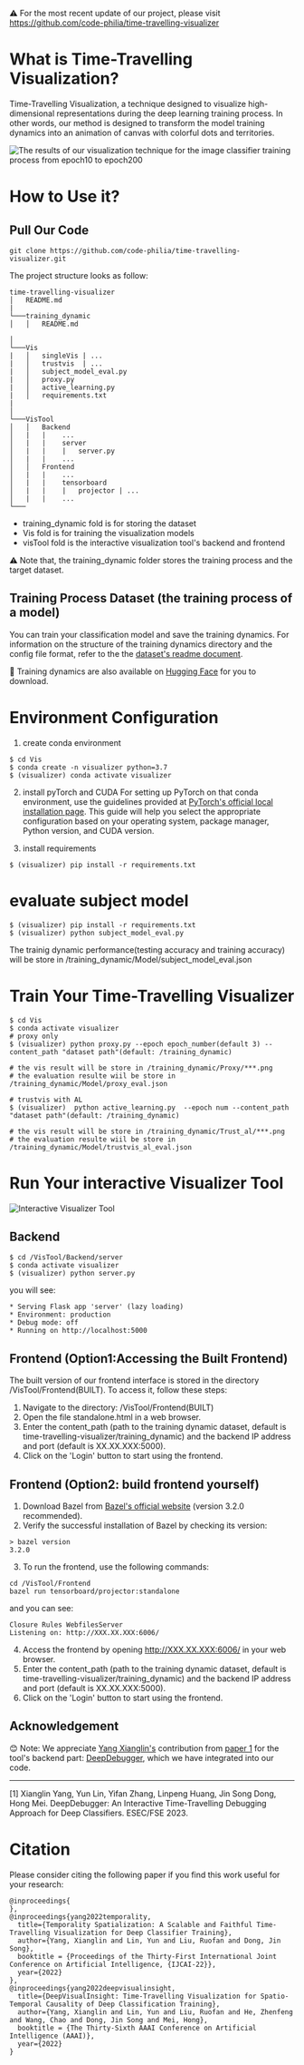 ⚠️ For the most recent update of our project, please visit https://github.com/code-philia/time-travelling-visualizer


# What is Time-Travelling Visualization?
Time-Travelling Visualization, a technique designed to visualize high-dimensional representations during the deep learning training process. In other words, our method is designed to transform the model training dynamics into an animation of canvas with colorful dots and territories.


![ The results of our visualization technique for the image classifier training process from epoch10 to epoch200](image.png)
# How to Use it?

## Pull Our Code
```
git clone https://github.com/code-philia/time-travelling-visualizer.git
```

The project structure looks as follow:
```
time-travelling-visualizer
│   README.md
|
└───training_dynamic
│   │   README.md
    
│   
└───Vis
|   │   singleVis | ...
|   │   trustvis  | ...
|   │   subject_model_eval.py
|   │   proxy.py
|   │   active_learning.py
|   │   requirements.txt
|   
│   
└───VisTool
│   │   Backend
│   |   |    ...
│   |   |    server
│   |   |    |   server.py
│   |   |    ...
│   │   Frontend
│   |   |    ...
│   |   |    tensorboard
│   |   |    |   projector | ...
│   |   |    ...
└───
```

- training_dynamic fold is for storing the dataset
- Vis fold is for training the visualization models
- visTool fold is the interactive visualization tool's backend and frontend

⚠️ Note that, the training_dynamic folder stores the training process and the target dataset. 


## Training Process Dataset (the training process of a model)


You can train your classification model and save the training dynamics. For information on the structure of the training dynamics directory and the config file format, refer to the the [dataset's readme document](./training_dynamic/README.md).

🍃 Training dynamics are also available on [Hugging Face](https://huggingface.co/datasets/yvonne1123/training_dynamic) for you to download. 


# Environment Configuration
1. create conda environment
```
$ cd Vis
$ conda create -n visualizer python=3.7
$ (visualizer) conda activate visualizer
```

2. install pyTorch and CUDA
For setting up PyTorch on that conda environment, use the guidelines provided at [PyTorch's official local installation page](https://pytorch.org/get-started/locally/). This guide will help you select the appropriate configuration based on your operating system, package manager, Python version, and CUDA version.

3. install requirements
```
$ (visualizer) pip install -r requirements.txt
```

# evaluate subject model
```
$ (visualizer) pip install -r requirements.txt
$ (visualizer) python subject_model_eval.py
```
The trainig dynamic performance(testing accuracy and training accuracy) will be store in /training_dynamic/Model/subject_model_eval.json

# Train Your Time-Travelling Visualizer
```
$ cd Vis
$ conda activate visualizer
# proxy only
$ (visualizer) python proxy.py --epoch epoch_number(default 3) --content_path "dataset path"(default: /training_dynamic)

# the vis result will be store in /training_dynamic/Proxy/***.png
# the evaluation resulte wiil be store in /training_dynamic/Model/proxy_eval.json

# trustvis with AL
$ (visualizer)  python active_learning.py  --epoch num --content_path "dataset path"(default: /training_dynamic)

# the vis result will be store in /training_dynamic/Trust_al/***.png
# the evaluation resulte wiil be store in /training_dynamic/Model/trustvis_al_eval.json

```

# Run Your interactive Visualizer Tool
![Interactive Visualizer Tool](screenshot.png)
## Backend
```
$ cd /VisTool/Backend/server
$ conda activate visualizer
$ (visualizer) python server.py
```
you will see: 
```
* Serving Flask app 'server' (lazy loading)
* Environment: production
* Debug mode: off
* Running on http://localhost:5000
```

## Frontend (Option1:Accessing the Built Frontend)
The built version of our frontend interface is stored in the directory /VisTool/Frontend(BUILT). To access it, follow these steps:
1. Navigate to the directory: /VisTool/Frontend(BUILT)
2. Open the file standalone.html in a web browser.
3. Enter the content_path (path to the training dynamic dataset, default is time-travelling-visualizer/training_dynamic) and the backend IP address and port (default is XX.XX.XXX:5000).
4. Click on the 'Login' button to start using the frontend.


## Frontend (Option2: build frontend yourself)

1. Download Bazel from [Bazel's official website](https://bazel.build/install) (version 3.2.0 recommended).
2. Verify the successful installation of Bazel by checking its version:
```
> bazel version
3.2.0
```
3. To run the frontend, use the following commands:
```
cd /VisTool/Frontend
bazel run tensorboard/projector:standalone
```
and you can see:
```
Closure Rules WebfilesServer
Listening on: http://XXX.XX.XXX:6006/
```
4. Access the frontend by opening http://XXX.XX.XXX:6006/ in your web browser.
5. Enter the content_path (path to the training dynamic dataset, default is time-travelling-visualizer/training_dynamic) and the backend IP address and port (default is XX.XX.XXX:5000).
6. Click on the 'Login' button to start using the frontend.

## Acknowledgement
😊 Note: We appreciate [Yang Xianglin's](https://github.com/xianglinyang) contribution from [paper 1](#paper1-ref) for the tool's backend part: [DeepDebugger](https://github.com/xianglinyang/DeepDebugger), which we have integrated into our code.

---

<a name="paper1-ref"></a>[1] Xianglin Yang, Yun Lin, Yifan Zhang, Linpeng Huang, Jin Song Dong, Hong Mei. DeepDebugger: An Interactive Time-Travelling Debugging Approach for Deep Classifiers. ESEC/FSE 2023.

# Citation
Please consider  citing the following paper if you find this work useful for your research:
```
@inproceedings{
},
@inproceedings{yang2022temporality,
  title={Temporality Spatialization: A Scalable and Faithful Time-Travelling Visualization for Deep Classifier Training},
  author={Yang, Xianglin and Lin, Yun and Liu, Ruofan and Dong, Jin Song},
  booktitle = {Proceedings of the Thirty-First International Joint Conference on Artificial Intelligence, {IJCAI-22}},
  year={2022}
},
@inproceedings{yang2022deepvisualinsight,
  title={DeepVisualInsight: Time-Travelling Visualization for Spatio-Temporal Causality of Deep Classification Training},
  author={Yang, Xianglin and Lin, Yun and Liu, Ruofan and He, Zhenfeng and Wang, Chao and Dong, Jin Song and Mei, Hong},
  booktitle = {The Thirty-Sixth AAAI Conference on Artificial Intelligence (AAAI)},
  year={2022}
}
```
